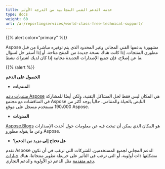 ```yaml
---
title: خدمة الدعم الفني المجانية من الدرجة الأولى
type: docs
weight: 60
url: /ar/reportingservices/world-class-free-technical-support/
---
```


{{% alert color="primary" %}}

Aspose مشهورة بدعمها الفني المجاني وغير المحدود الذي يتم توفيره مباشرةً من قبل مطوري المنتجات. إذا كانت هناك نسخة جديدة من المنتج متاحة، أو إذا أسفر حل لسؤال ما عن إصلاح، فإن جميع الإصدارات الجديدة مجانية إذا كان لديك اشتراك نشط.

{{% /alert %}}

**الحصول على الدعم**

- **المنتديات**

[منتديات دعم Aspose](https://forum.aspose.com/) هي المكان ليس فقط لحل المشاكل التقنية، ولكن أيضًا للمشاركة في المناقشات مع مجتمع Aspose النابض بالحياة والمتنامي. حالياً يوجد أكثر من 190،000 مستخدم مسجل على موقع Aspose.

- **المدونات**

[Aspose.Blogs](https://blog.aspose.com/) هو المكان الذي يمكن أن تبحث فيه عن معلومات حول أحدث الإصدارات وعن ما يقوله مطورو Aspose.

- **هل تحتاج إلى مزيد من الدعم؟**

تقدم Aspose الدعم المجاني لجميع المستخدمين. للشركات التي ترغب في أن تكون مشكلتها ذات أولوية، أو التي ترغب في التأثير على خريطة تطوير منتجاتنا، هناك [خيارات دعم متقدمة](https://helpdesk.aspose.com/kb/faq/2-Developer-Business-Support-Key-Benefits-Conditions) مثل الدعم ذو الأولوية والدعم التجاري.
